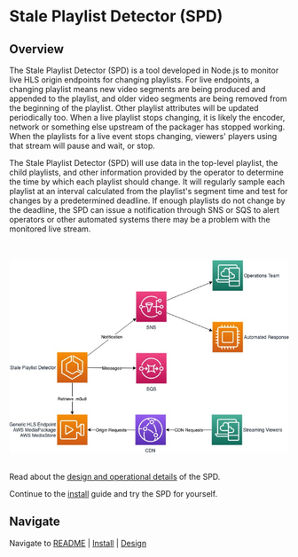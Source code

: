 # Stale Playlist Detector (SPD)

## Overview

The Stale Playlist Detector (SPD) is a tool developed in Node.js to monitor live HLS origin endpoints for changing playlists. For live endpoints, a changing playlist means new video segments are being produced and appended to the playlist, and older video segments are being removed from the beginning of the playlist. Other playlist attributes will be updated periodically too. When a live playlist stops changing, it is likely the encoder, network or something else upstream of the packager has stopped working. When the playlists for a live event stops changing, viewers' players using that stream will pause and wait, or stop.

The Stale Playlist Detector (SPD) will use data in the top-level playlist, the child playlists, and other information provided by the operator to determine the time by which each playlist should change. It will regularly sample each playlist at an interval calculated from the playlist's segment time and test for changes by a predetermined deadline. If enough playlists do not change by the deadline, the SPD can issue a notification through SNS or SQS to alert operators or other automated systems there may be a problem with the monitored live stream.

<br/><br/>
![SPD Top-Level Diagram](stale-playlist-detector.jpeg)
<br/><br/>

Read about the [design and operational details](DESIGN.md) of the SPD.

Continue to the [install](INSTALL.md) guide and try the SPD for yourself.

## Navigate

Navigate to [README](README.md) | [Install](INSTALL.md) | [Design](DESIGN.md)
